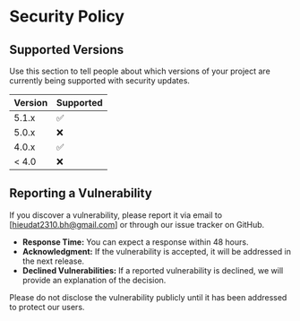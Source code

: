 # Security Policy

## Supported Versions

Use this section to tell people about which versions of your project are currently being supported with security updates.

| Version | Supported          |
| ------- | ------------------ |
| 5.1.x   | :white_check_mark: |
| 5.0.x   | :x:                |
| 4.0.x   | :white_check_mark: |
| < 4.0   | :x:                |

## Reporting a Vulnerability

If you discover a vulnerability, please report it via email to [hieudat2310.bh@gmail.com] or through our issue tracker on GitHub. 

- **Response Time:** You can expect a response within 48 hours.
- **Acknowledgment:** If the vulnerability is accepted, it will be addressed in the next release.
- **Declined Vulnerabilities:** If a reported vulnerability is declined, we will provide an explanation of the decision.

Please do not disclose the vulnerability publicly until it has been addressed to protect our users.
